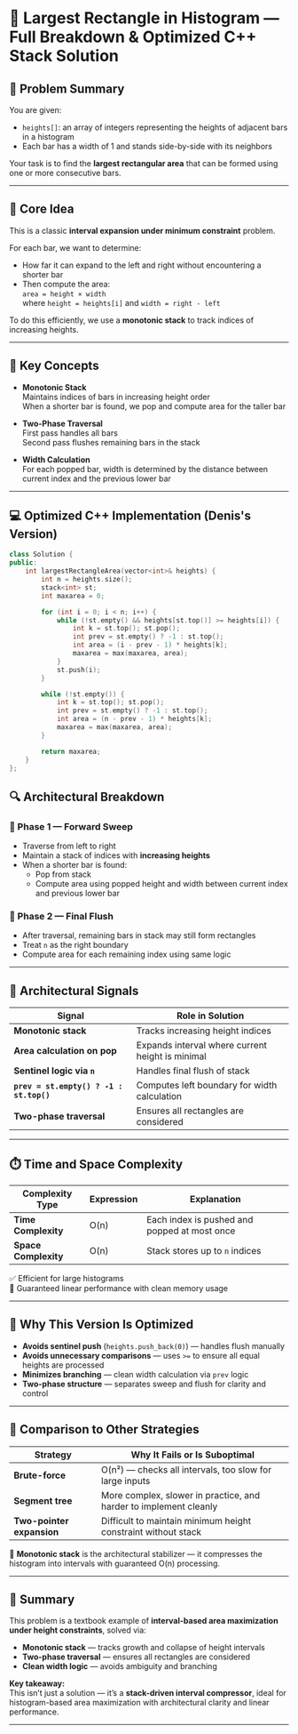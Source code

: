 # 🧱 Largest Rectangle in Histogram — Full Breakdown & Optimized C++ Stack Solution

## 📘 Problem Summary

You are given:

- `heights[]`: an array of integers representing the heights of adjacent bars in a histogram  
- Each bar has a width of 1 and stands side-by-side with its neighbors

Your task is to find the **largest rectangular area** that can be formed using one or more consecutive bars.

---

## 🧠 Core Idea

This is a classic **interval expansion under minimum constraint** problem.

For each bar, we want to determine:

- How far it can expand to the left and right without encountering a shorter bar  
- Then compute the area:  
  `area = height × width`  
  where `height = heights[i]` and `width = right - left`

To do this efficiently, we use a **monotonic stack** to track indices of increasing heights.

---

## 🧩 Key Concepts

- **Monotonic Stack**  
  Maintains indices of bars in increasing height order  
  When a shorter bar is found, we pop and compute area for the taller bar

- **Two-Phase Traversal**  
  First pass handles all bars  
  Second pass flushes remaining bars in the stack

- **Width Calculation**  
  For each popped bar, width is determined by the distance between current index and the previous lower bar

---

## 💻 Optimized C++ Implementation (Denis's Version)

```cpp
class Solution {
public:
    int largestRectangleArea(vector<int>& heights) {
        int n = heights.size();
        stack<int> st;
        int maxarea = 0;

        for (int i = 0; i < n; i++) {
            while (!st.empty() && heights[st.top()] >= heights[i]) {
                int k = st.top(); st.pop();
                int prev = st.empty() ? -1 : st.top();
                int area = (i - prev - 1) * heights[k];
                maxarea = max(maxarea, area);
            }
            st.push(i);
        }

        while (!st.empty()) {
            int k = st.top(); st.pop();
            int prev = st.empty() ? -1 : st.top();
            int area = (n - prev - 1) * heights[k];
            maxarea = max(maxarea, area);
        }

        return maxarea;
    }
};
```

## 🔍 Architectural Breakdown

### 🔹 Phase 1 — Forward Sweep

- Traverse from left to right  
- Maintain a stack of indices with **increasing heights**  
- When a shorter bar is found:
  - Pop from stack
  - Compute area using popped height and width between current index and previous lower bar

### 🔹 Phase 2 — Final Flush

- After traversal, remaining bars in stack may still form rectangles  
- Treat `n` as the right boundary  
- Compute area for each remaining index using same logic

---

## 🧱 Architectural Signals

| Signal                        | Role in Solution                                                       |
|-------------------------------|------------------------------------------------------------------------|
| **Monotonic stack**           | Tracks increasing height indices                                       |
| **Area calculation on pop**   | Expands interval where current height is minimal                       |
| **Sentinel logic via `n`**    | Handles final flush of stack                                          |
| **`prev = st.empty() ? -1 : st.top()`** | Computes left boundary for width calculation             |
| **Two-phase traversal**       | Ensures all rectangles are considered                                 |

---

## ⏱️ Time and Space Complexity

| Complexity Type   | Expression | Explanation                                      |
|-------------------|------------|--------------------------------------------------|
| **Time Complexity** | O(n)       | Each index is pushed and popped at most once    |
| **Space Complexity**| O(n)       | Stack stores up to `n` indices                  |

✅ Efficient for large histograms  
📌 Guaranteed linear performance with clean memory usage

---

## 🔄 Why This Version Is Optimized

- **Avoids sentinel push** (`heights.push_back(0)`) — handles flush manually  
- **Avoids unnecessary comparisons** — uses `>=` to ensure all equal heights are processed  
- **Minimizes branching** — clean width calculation via `prev` logic  
- **Two-phase structure** — separates sweep and flush for clarity and control

---

## 🔁 Comparison to Other Strategies

| Strategy               | Why It Fails or Is Suboptimal                                               |
|------------------------|------------------------------------------------------------------------------|
| **Brute-force**        | O(n²) — checks all intervals, too slow for large inputs                     |
| **Segment tree**       | More complex, slower in practice, and harder to implement cleanly           |
| **Two-pointer expansion** | Difficult to maintain minimum height constraint without stack           |

📌 **Monotonic stack** is the architectural stabilizer — it compresses the histogram into intervals with guaranteed O(n) processing.

---

## 🧠 Summary

This problem is a textbook example of **interval-based area maximization under height constraints**, solved via:

- **Monotonic stack** — tracks growth and collapse of height intervals  
- **Two-phase traversal** — ensures all rectangles are considered  
- **Clean width logic** — avoids ambiguity and branching

**Key takeaway:**  
This isn’t just a solution — it’s a **stack-driven interval compressor**, ideal for histogram-based area maximization with architectural clarity and linear performance.



---
